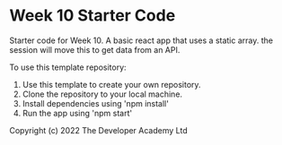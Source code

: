 # Week 10 Starter Code
 
Starter code for Week 10. A basic react app that uses a static array. the session will move this to get data from an API.

To use this template repository:
1. Use this template to create your own repository.
1. Clone the repository to your local machine.
1. Install dependencies using 'npm install'
1. Run the app using 'npm start'

Copyright (c) 2022 The Developer Academy Ltd
